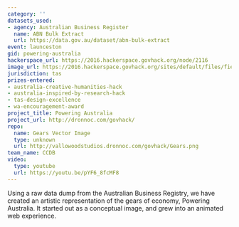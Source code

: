 ```yaml
---
category: ''
datasets_used:
- agency: Australian Business Register
  name: ABN Bulk Extract
  url: https://data.gov.au/dataset/abn-bulk-extract
event: launceston
gid: powering-australia
hackerspace_url: https://2016.hackerspace.govhack.org/node/2116
image_url: https://2016.hackerspace.govhack.org/sites/default/files/field/image/PoweringAustralia.png
jurisdiction: tas
prizes-entered:
- australia-creative-humanities-hack
- australia-inspired-by-research-hack
- tas-design-excellence
- wa-encouragement-award
project_title: Powering Australia
project_url: http://dronnoc.com/govhack/
repo:
  name: Gears Vector Image
  type: unknown
  url: http://vallowoodstudios.dronnoc.com/govhack/Gears.png
team_name: CCDB
video:
  type: youtube
  url: https://youtu.be/pYF6_8fcMF8
---
```


Using a raw data dump from the Australian Business Registry, we have created an artistic representation of the gears of economy, Powering Australia.
It started out as a conceptual image, and grew into an animated web experience.
